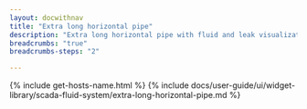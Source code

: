 ```yaml
---
layout: docwithnav
title: "Extra long horizontal pipe"
description: "Extra long horizontal pipe with fluid and leak visualizations."
breadcrumbs: "true"
breadcrumbs-steps: "2"

---
```

{% include get-hosts-name.html %}
{% include docs/user-guide/ui/widget-library/scada-fluid-system/extra-long-horizontal-pipe.md %}
